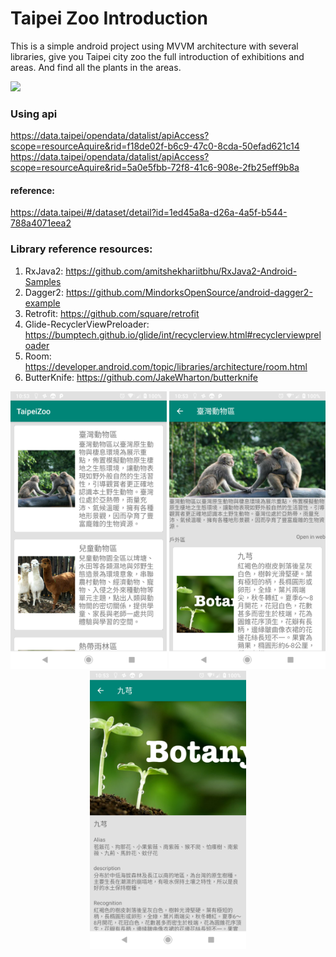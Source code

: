 # Taipei Zoo Introduction

This is a simple android project using MVVM architecture with several libraries, give you Taipei city zoo the full introduction of exhibitions and areas. And find all the plants in the areas.

<p>
	<img src="https://developer.android.com/topic/libraries/architecture/images/final-architecture.png">
</p>

### Using api
https://data.taipei/opendata/datalist/apiAccess?scope=resourceAquire&rid=f18de02f-b6c9-47c0-8cda-50efad621c14
https://data.taipei/opendata/datalist/apiAccess?scope=resourceAquire&rid=5a0e5fbb-72f8-41c6-908e-2fb25eff9b8a

#### reference:
https://data.taipei/#/dataset/detail?id=1ed45a8a-d26a-4a5f-b544-788a4071eea2

### Library reference resources:
1. RxJava2: https://github.com/amitshekhariitbhu/RxJava2-Android-Samples
2. Dagger2: https://github.com/MindorksOpenSource/android-dagger2-example
3. Retrofit: https://github.com/square/retrofit
4. Glide-RecyclerViewPreloader: https://bumptech.github.io/glide/int/recyclerview.html#recyclerviewpreloader 
5. Room: https://developer.android.com/topic/libraries/architecture/room.html
6. ButterKnife: https://github.com/JakeWharton/butterknife

<p align="center">
  <img src="https://raw.githubusercontent.com/hydrated/TaipeiZoo/master/raw/screen1.png" width="250">
  <img src="https://raw.githubusercontent.com/hydrated/TaipeiZoo/master/raw/screen2.png" width="250">
  <img src="https://raw.githubusercontent.com/hydrated/TaipeiZoo/master/raw/screen3.png" width="250">
</p>
